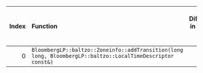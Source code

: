 |   Index | Function                                                                                                   |   Difference in number of lines |   Function size difference in bytes | Disassembly                                                            |   Number of lines in `assume` build |   Number of bytes in `assume` build |   Number of lines in `none` build |   Number of bytes in `none` build |
|--------:|:-----------------------------------------------------------------------------------------------------------|--------------------------------:|------------------------------------:|:-----------------------------------------------------------------------|------------------------------------:|------------------------------------:|----------------------------------:|----------------------------------:|
|       0 | `BloombergLP::baltzo::Zoneinfo::addTransition(long long, BloombergLP::baltzo::LocalTimeDescriptor const&)` |                               5 |                                  16 | [Assumed](0.assume.s.txt), [Ignored](0.none.s.txt), [Diff](0.diff.txt) |                                 672 |                             4250128 |                               656 |                           4250128 |